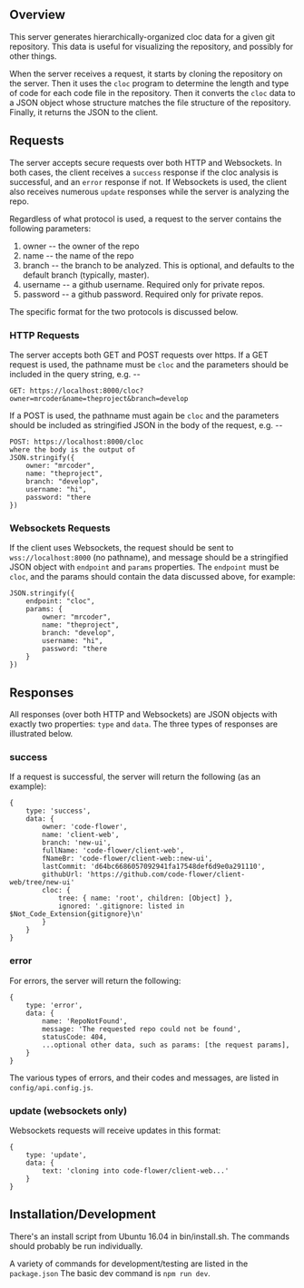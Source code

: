 

## Overview
This server generates hierarchically-organized cloc data for a given git repository. This data is useful for visualizing the repository, and possibly for other things.

When the server receives a request, it starts by cloning the repository on the server. Then it uses the `cloc` program to determine the length and type of code for each code file in the repository. Then it converts the `cloc` data to a JSON object whose structure matches the file structure of the repository. Finally, it returns the JSON to the client.

## Requests
The server accepts secure requests over both HTTP and Websockets. In both cases, the client receives a `success` response if the cloc analysis is successful, and an `error` response if not. If Websockets is used, the client also receives numerous `update` responses while the server is analyzing the repo. 

Regardless of what protocol is used, a request to the server contains the following parameters:

1. owner -- the owner of the repo
2. name -- the name of the repo
3. branch -- the branch to be analyzed. This is optional, and defaults to the default branch (typically, master).
4. username -- a github username. Required only for private repos.
5. password -- a github password. Required only for private repos.

The specific format for the two protocols is discussed below.

### HTTP Requests
The server accepts both GET and POST requests over https. If a GET request is used, the pathname must be `cloc` and the parameters should be included in the query string, e.g. --
```
GET: https://localhost:8000/cloc?owner=mrcoder&name=theproject&branch=develop
```
If a POST is used, the pathname must again be `cloc` and the parameters should be included as stringified JSON in the body of the request, e.g. --
```
POST: https://localhost:8000/cloc
where the body is the output of 
JSON.stringify({
    owner: "mrcoder",
    name: "theproject",
    branch: "develop",
    username: "hi",
    password: "there
})
```

### Websockets Requests
If the client uses Websockets, the request should be sent to `wss://localhost:8000` (no pathname), and message should be a stringified JSON object with `endpoint` and `params` properties. The `endpoint` must be `cloc`, and the params should contain the data discussed above, for example:
```
JSON.stringify({
    endpoint: "cloc",
    params: {
        owner: "mrcoder",
        name: "theproject",
        branch: "develop",
        username: "hi",
        password: "there
    }
})
```

## Responses
All responses (over both HTTP and Websockets) are JSON objects with exactly two properties: `type` and `data`. The three types of responses are illustrated below.

### success
If a request is successful, the server will return the following (as an example):
```
{
    type: 'success',
    data: {
        owner: 'code-flower',
        name: 'client-web',
        branch: 'new-ui',
        fullName: 'code-flower/client-web',
        fNameBr: 'code-flower/client-web::new-ui',
        lastCommit: 'd64bc6686057092941fa17548def6d9e0a291110',
        githubUrl: 'https://github.com/code-flower/client-web/tree/new-ui'
        cloc: {
            tree: { name: 'root', children: [Object] },
            ignored: '.gitignore: listed in $Not_Code_Extension{gitignore}\n'
        }
    }
}
```

### error
For errors, the server will return the following:
```
{
    type: 'error',
    data: {
        name: 'RepoNotFound',
        message: 'The requested repo could not be found',
        statusCode: 404,
        ...optional other data, such as params: [the request params],
    }
}
```
The various types of errors, and their codes and messages, are listed in `config/api.config.js`. 

### update (websockets only)
Websockets requests will receive updates in this format:
```
{
    type: 'update',
    data: {
        text: 'cloning into code-flower/client-web...'
    }
}
```

## Installation/Development

There's an install script from Ubuntu 16.04 in bin/install.sh. 
The commands should probably be run individually.

A variety of commands for development/testing are listed in the `package.json`
The basic dev command is `npm run dev`.


